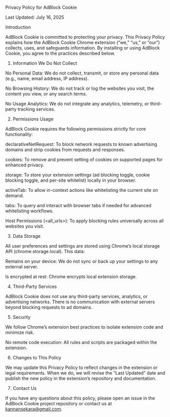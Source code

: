 Privacy Policy for AdBlock Cookie

Last Updated: July 16, 2025

Introduction

AdBlock Cookie is committed to protecting your privacy. This Privacy Policy explains how the AdBlock Cookie Chrome extension (“we,” “us,” or “our”) collects, uses, and safeguards information. By installing or using AdBlock Cookie, you agree to the practices described below.

1. Information We Do Not Collect

No Personal Data: We do not collect, transmit, or store any personal data (e.g., name, email address, IP address).

No Browsing History: We do not track or log the websites you visit, the content you view, or any search terms.

No Usage Analytics: We do not integrate any analytics, telemetry, or third-party tracking services.

2. Permissions Usage

AdBlock Cookie requires the following permissions strictly for core functionality:

declarativeNetRequest: To block network requests to known advertising domains and strip cookies from requests and responses.

cookies: To remove and prevent setting of cookies on supported pages for enhanced privacy.

storage: To store your extension settings (ad blocking toggle, cookie blocking toggle, and per-site whitelist) locally in your browser.

activeTab: To allow in-context actions like whitelisting the current site on demand.

tabs: To query and interact with browser tabs if needed for advanced whitelisting workflows.

Host Permissions (<all_urls>): To apply blocking rules universally across all websites you visit.

3. Data Storage

All user preferences and settings are stored using Chrome’s local storage API (chrome.storage.local). This data:

Remains on your device: We do not sync or back up your settings to any external server.

Is encrypted at rest: Chrome encrypts local extension storage.

4. Third-Party Services

AdBlock Cookie does not use any third-party services, analytics, or advertising networks. There is no communication with external servers beyond blocking requests to ad domains.

5. Security

We follow Chrome’s extension best practices to isolate extension code and minimize risk.

No remote code execution: All rules and scripts are packaged within the extension.

6. Changes to This Policy

We may update this Privacy Policy to reflect changes in the extension or legal requirements. When we do, we will revise the “Last Updated” date and publish the new policy in the extension’s repository and documentation.

7. Contact Us

If you have any questions about this policy, please open an issue in the AdBlock Cookie project repository or contact us at kannansekara@gmail.com.

